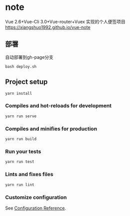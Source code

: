 # note

Vue 2.6+Vue-Cli 3.0+Vue-router+Vuex 实现的个人便签项目
https://xiangshuo1992.github.io/vue-note

## 部署
自动部署到gh-page分支
```
bash deploy.sh
```

## Project setup
```
yarn install
```

### Compiles and hot-reloads for development
```
yarn run serve
```

### Compiles and minifies for production
```
yarn run build
```

### Run your tests
```
yarn run test
```

### Lints and fixes files
```
yarn run lint
```

### Customize configuration
See [Configuration Reference](https://cli.vuejs.org/config/).
